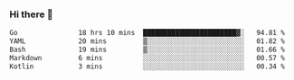 ### Hi there 👋

<!--
**yeya24/yeya24** is a ✨ _special_ ✨ repository because its `README.md` (this file) appears on your GitHub profile.

Here are some ideas to get you started:

- 🔭 I’m currently working on ...
- 🌱 I’m currently learning ...
- 👯 I’m looking to collaborate on ...
- 🤔 I’m looking for help with ...
- 💬 Ask me about ...
- 📫 How to reach me: ...
- 😄 Pronouns: ...
- ⚡ Fun fact: ...
-->

<!--START_SECTION:waka-->

```txt
Go               18 hrs 10 mins  ███████████████████████▓░   94.81 %
YAML             20 mins         ▒░░░░░░░░░░░░░░░░░░░░░░░░   01.82 %
Bash             19 mins         ▒░░░░░░░░░░░░░░░░░░░░░░░░   01.66 %
Markdown         6 mins          ░░░░░░░░░░░░░░░░░░░░░░░░░   00.57 %
Kotlin           3 mins          ░░░░░░░░░░░░░░░░░░░░░░░░░   00.34 %
```

<!--END_SECTION:waka-->
